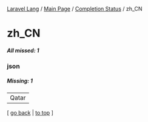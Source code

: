 [Laravel Lang](https://github.com/Laravel-Lang/lang) / [Main Page](../index.md) / [Completion Status](../status.md) / zh_CN

# zh_CN

##### All missed: 1


### json

##### Missing: 1

<table >
<tr><td align="left" >
Qatar
</td>
</tr>

</table>


[ [go back](../status.md) | [to top](#) ]

